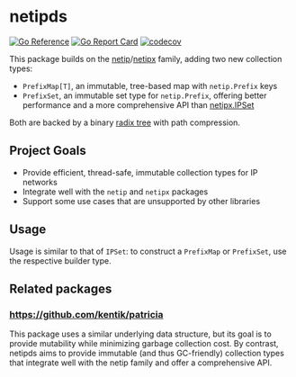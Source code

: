 # netipds
[![Go Reference](https://pkg.go.dev/badge/github.com/aromatt/netipds)](https://pkg.go.dev/github.com/aromatt/netipds)
[![Go Report Card](https://goreportcard.com/badge/github.com/aromatt/netipds)](https://goreportcard.com/report/github.com/aromatt/netipds)
[![codecov](https://codecov.io/gh/aromatt/netipds/graph/badge.svg?token=WJ1JHSM05F)](https://codecov.io/gh/aromatt/netipds)

This package builds on the
[netip](https://pkg.go.dev/net/netip)/[netipx](https://pkg.go.dev/go4.org/netipx)
family, adding two new collection types:
* `PrefixMap[T]`, an immutable, tree-based map with `netip.Prefix` keys
* `PrefixSet`, an immutable set type for `netip.Prefix`, offering better performance
  and a more comprehensive API than
  [netipx.IPSet](https://pkg.go.dev/go4.org/netipx#IPSet)

Both are backed by a binary [radix tree](https://en.wikipedia.org/wiki/Radix_tree)
with path compression.

## Project Goals
* Provide efficient, thread-safe, immutable collection types for IP networks
* Integrate well with the `netip` and `netipx` packages
* Support some use cases that are unsupported by other libraries

## Usage
Usage is similar to that of `IPSet`: to construct a `PrefixMap` or `PrefixSet`, use
the respective builder type.

## Related packages

### https://github.com/kentik/patricia

This package uses a similar underlying data structure, but its goal is to provide
mutability while minimizing garbage collection cost. By contrast, netipds aims to
provide immutable (and thus GC-friendly) collection types that integrate well with
the netip family and offer a comprehensive API.
